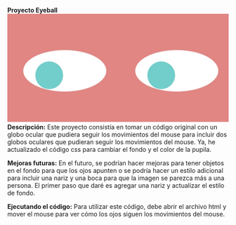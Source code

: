 **Proyecto Eyeball**
<img src="Eyes.jpg" alt="Eye Movement">
**Descripción:** Este proyecto consistía en tomar un código original con un globo ocular que pudiera seguir los movimientos del mouse para incluir dos globos oculares que pudieran seguir los movimientos del mouse. Ya, he actualizado el código css para cambiar el fondo y el color de la pupila.

**Mejoras futuras:** En el futuro, se podrían hacer mejoras para tener objetos en el fondo para que los ojos apunten o se podría hacer un estilo adicional para incluir una nariz y una boca para que la imagen se parezca más a una persona. El primer paso que daré es agregar una nariz y actualizar el estilo de fondo.

**Ejecutando el código:** Para utilizar este código, debe abrir el archivo html y mover el mouse para ver cómo los ojos siguen los movimientos del mouse.
